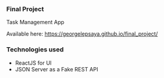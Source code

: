 ### Final Project

Task Management App

Available here: https://georgelepsaya.github.io/final_project/

### Technologies used
- ReactJS for UI
- JSON Server as a Fake REST API
